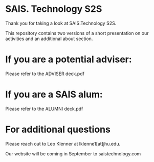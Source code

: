 # SAIS. Technology S2S

Thank you for taking a look at SAIS.Technology S2S.

This repository contains two versions of a short presentation on our activities and an additional about section. 

# If you are a potential adviser:

Please refer to the ADVISER deck.pdf

# If you are a SAIS alum:

Please refer to the ALUMNI deck.pdf

# For additional questions

Please reach out to Leo Klenner at lklenne1[at]jhu.edu.

Our website will be coming in September to saistechnology.com
